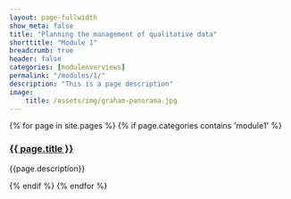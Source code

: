 ```yaml
---
layout: page-fullwidth
show_meta: false
title: "Planning the management of qualitative data"
shorttitle: "Module 1"
breadcrumb: true
header: false
categories: [moduleoverviews]
permalink: "/modules/1/"
description: "This is a page description"
image:
    title: /assets/img/graham-panorama.jpg
---
```

<div class="item">
  {% for page in site.pages %}
    {% if page.categories contains 'module1' %}
      <h3><a href="{{ site.url }}{{ site.baseurl }}{{ page.url }}">{{ page.title }}</a></h3>
      <p>{{page.description}}</p>  
    {% endif %}
  {% endfor %}
</div>
